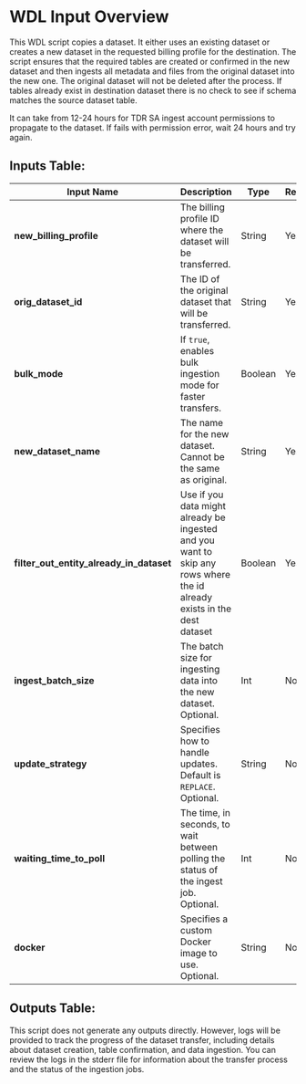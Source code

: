 # WDL Input Overview

This WDL script copies a dataset. It either uses an existing dataset or creates a new dataset in the requested billing profile for the destination. The script ensures that the required tables are created or confirmed in the new dataset and then ingests all metadata and files from the original dataset into the new one. The original dataset will not be deleted after the process. If tables already exist in destination dataset there is no check to see if schema matches the source dataset table.

It can take from 12-24 hours for TDR SA ingest account permissions to propagate to the dataset. If fails with permission error, wait 24 hours and try again.

## Inputs Table:
| Input Name                               | Description                                                                                                            | Type    | Required | Default |
|------------------------------------------|------------------------------------------------------------------------------------------------------------------------|---------|----------|---------|
| **new_billing_profile**                  | The billing profile ID where the dataset will be transferred.                                                          | String  | Yes      | N/A     |
| **orig_dataset_id**                      | The ID of the original dataset that will be transferred.                                                               | String  | Yes      | N/A     |
| **bulk_mode**                            | If `true`, enables bulk ingestion mode for faster transfers.                                                           | Boolean | Yes      | N/A     |
| **new_dataset_name**                     | The name for the new dataset. Cannot be the same as original.                                                          | String  | Yes      | N/A     |
| **filter_out_entity_already_in_dataset** | Use if you data might already be ingested and you want to skip any rows where the id already exists in the dest dataset | Boolean | Yes      | N/A     |
| **ingest_batch_size**                    | The batch size for ingesting data into the new dataset. Optional.                                                      | Int     | No       | 500     |
| **update_strategy**                      | Specifies how to handle updates. Default is `REPLACE`. Optional.                                                       | String  | No       | REPLACE |
| **waiting_time_to_poll**                 | The time, in seconds, to wait between polling the status of the ingest job. Optional.                                  | Int     | No       | 120     |
| **docker**                               | Specifies a custom Docker image to use. Optional.                                                                      | String  | No       | N/A     |


## Outputs Table:
This script does not generate any outputs directly. However, logs will be provided to track the progress of the dataset transfer, including details about dataset creation, table confirmation, and data ingestion. You can review the logs in the stderr file for information about the transfer process and the status of the ingestion jobs.
